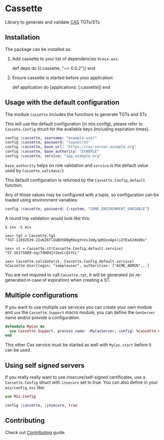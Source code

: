 # Cassette

Library to generate and validate [CAS](http://jasig.github.io/cas/) TGTs/STs

## Installation

The package can be installed as:

  1. Add cassette to your list of dependencies in `mix.exs`:

        def deps do
          [{:cassette, "~> 0.0.2"}]
        end

  2. Ensure cassette is started before your application:

        def application do
          [applications: [:cassette]]
        end


## Usage with the default configuration

The module `Cassette` includes the functions to generate TGTs and STs

This will use the default configuration (in mix.config), please refer to `Cassete.Config` struct for the available keys (including expiration times).

```elixir
config :cassette, username: "example-user"
config :cassette, password: "topsecret"
config :cassette, base_url: "https://cas-server.example.org"
config :cassette, base_authority: "EXAMPLE"
config :cassette, service: "app.example.org"
```

`base_authority` helps on role validation and `service` is the default value used by `Cassette.validate/2`

This default configuration is returned by the `Cassette.Config.default` function.

Any of those values may be configured with a tuple, so configuration can be loaded using environment variables:

```elixir
config :cassette, password: {:system, "SOME_ENVIRONMENT_VARIABLE"}
```

A round trip validation would look like this:

    $ iex -S mix

    iex> tgt = Cassette.tgt
    "TGT-11692539-ZIvKZ6TlGUBX5DBgR6egYnVvJeHyJpM2oxApxlsIYEaX2dUd9x"

    iex> st = Cassette.st(Cassette.Config.default.service)
    "ST-16175889-oqcTdH041YZeeLcQtYCL"

    iex> Cassette.validate(st, Cassette.Config.default.service)
    %Cassette.User{login: "sampleuser", authorities: ["ACME_ADMIN"...]


You are not required to call `Cassette.tgt`, it will be generated (or re-generated in case of expiration) when creating a ST.

## Multiple configurations

If you want to use multiple cas services you can create your own module and `use` the `Cassette.Support` macro module, you can define the `GenServer` name and/or provide a configuration.

```elixir
defmodule MyCas do
  use Cassette.Support, process_name: :MyCasServer, config: %Cassette.Config{...}
end
```

This other Cas service must be started as well with `MyCas.start` before it can be used.

## Using self signed servers


If you really really want to use insecure/self-signed certificates, use a `Cassette.Config` struct with `insecure` set to true.
You can also define in your `mix/config.exs` like:

```elixir
use Mix.Config

config :cassette, :insecure, true
```

## Contributing

Check out [Contributing](CONTRIBUTING.md) guide.
